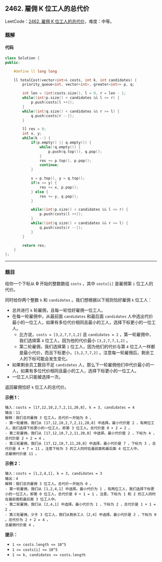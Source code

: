 ## 2462. 雇佣 K 位工人的总代价

LeetCode：[2462. 雇佣 K 位工人的总代价](https://leetcode.cn/problems/total-cost-to-hire-k-workers/)，难度：中等。

### 题解

#### 代码

```c++
class Solution {
public:

    #define ll long long

    ll totalCost(vector<int>& costs, int k, int candidates) {
        priority_queue<int, vector<int>, greater<int>> p, q;

        int len = (int)costs.size(), l = 0, r = len - 1;
        while((int)p.size() < candidates && l <= r) {
            p.push(costs[l ++]);
        }
        while((int)q.size() < candidates && r >= l) {
            q.push(costs[r --]);
        }

        ll res = 0;
        int x, y;
        while(k --) {
            if(p.empty() || q.empty()) {
                while(!q.empty()) {
                    p.push(q.top()), q.pop();
                }
                res += p.top(), p.pop();
                continue;
            }

            x = p.top(), y = q.top();
            if(x <= y) {
                res += x, p.pop();
            } else {
                res += y, q.pop();
            }

            while((int)p.size() < candidates && l <= r) {
                p.push(costs[l ++]);
            }
            while((int)q.size() < candidates && r >= l) {
                q.push(costs[r --]);
            }
        }

        return res;
    }
};
```



---



### 题目

给你一个下标从 **0** 开始的整数数组 `costs` ，其中 `costs[i]` 是雇佣第 `i` 位工人的代价。

同时给你两个整数 `k` 和 `candidates` 。我们想根据以下规则恰好雇佣 `k` 位工人：

- 总共进行 `k` 轮雇佣，且每一轮恰好雇佣一位工人。
- 在每一轮雇佣中，从最前面 `candidates`  和最后面 `candidates` 人中选出代价最小的一位工人，如果有多位代价相同且最小的工人，选择下标更小的一位工人。
  - 比方说，`costs = [3,2,7,7,1,2]` 且 `candidates = 2` ，第一轮雇佣中，我们选择第 `4` 位工人，因为他的代价最小 `[3,2,7,7,1,2]` 。
  - 第二轮雇佣，我们选择第 `1` 位工人，因为他们的代价与第 `4` 位工人一样都是最小代价，而且下标更小，`[3,2,7,7,2]` 。注意每一轮雇佣后，剩余工人的下标可能会发生变化。
- 如果剩余员工数目不足 `candidates` 人，那么下一轮雇佣他们中代价最小的一人，如果有多位代价相同且最小的工人，选择下标更小的一位工人。
- 一位工人只能被选择一次。

返回雇佣恰好 `k` 位工人的总代价。

 

**示例 1：**

```
输入：costs = [17,12,10,2,7,2,11,20,8], k = 3, candidates = 4
输出：11
解释：我们总共雇佣 3 位工人。总代价一开始为 0 。
- 第一轮雇佣，我们从 [17,12,10,2,7,2,11,20,8] 中选择。最小代价是 2 ，有两位工人，我们选择下标更小的一位工人，即第 3 位工人。总代价是 0 + 2 = 2 。
- 第二轮雇佣，我们从 [17,12,10,7,2,11,20,8] 中选择。最小代价是 2 ，下标为 4 ，总代价是 2 + 2 = 4 。
- 第三轮雇佣，我们从 [17,12,10,7,11,20,8] 中选择，最小代价是 7 ，下标为 3 ，总代价是 4 + 7 = 11 。注意下标为 3 的工人同时在最前面和最后面 4 位工人中。
总雇佣代价是 11 。
```

**示例 2：**

```
输入：costs = [1,2,4,1], k = 3, candidates = 3
输出：4
解释：我们总共雇佣 3 位工人。总代价一开始为 0 。
- 第一轮雇佣，我们从 [1,2,4,1] 中选择。最小代价为 1 ，有两位工人，我们选择下标更小的一位工人，即第 0 位工人，总代价是 0 + 1 = 1 。注意，下标为 1 和 2 的工人同时在最前面和最后面 3 位工人中。
- 第二轮雇佣，我们从 [2,4,1] 中选择。最小代价为 1 ，下标为 2 ，总代价是 1 + 1 = 2 。
- 第三轮雇佣，少于 3 位工人，我们从剩余工人 [2,4] 中选择。最小代价是 2 ，下标为 0 。总代价为 2 + 2 = 4 。
总雇佣代价是 4 。
```

 

**提示：**

- `1 <= costs.length <= 10^5 `
- `1 <= costs[i] <= 10^5`
- `1 <= k, candidates <= costs.length`


